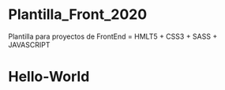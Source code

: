 # Plantilla_Front_2020
Plantilla para proyectos de FrontEnd = HMLT5 + CSS3 + SASS + JAVASCRIPT
# Hello-World

